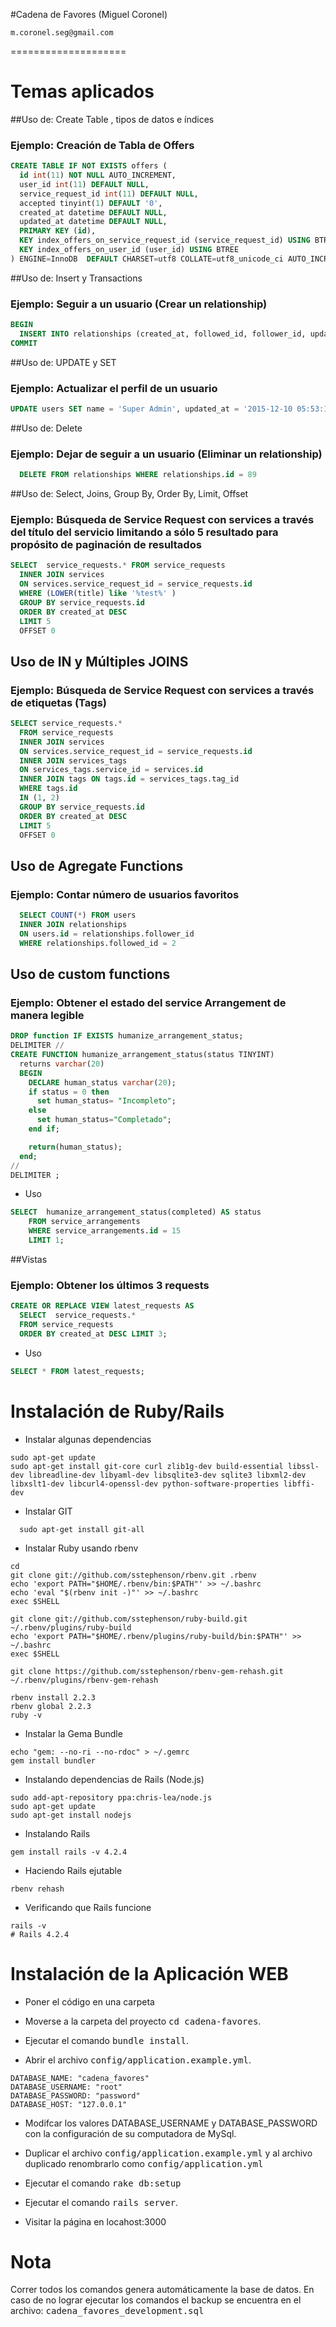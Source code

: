 #Cadena de Favores (Miguel Coronel)
```
m.coronel.seg@gmail.com
```
====================
# Temas aplicados
##Uso de: Create Table , tipos de datos e índices
### Ejemplo: Creación de Tabla de Offers
``` sql
CREATE TABLE IF NOT EXISTS offers (
  id int(11) NOT NULL AUTO_INCREMENT,
  user_id int(11) DEFAULT NULL,
  service_request_id int(11) DEFAULT NULL,
  accepted tinyint(1) DEFAULT '0',
  created_at datetime DEFAULT NULL,
  updated_at datetime DEFAULT NULL,
  PRIMARY KEY (id),
  KEY index_offers_on_service_request_id (service_request_id) USING BTREE,
  KEY index_offers_on_user_id (user_id) USING BTREE
) ENGINE=InnoDB  DEFAULT CHARSET=utf8 COLLATE=utf8_unicode_ci AUTO_INCREMENT=1259 ;
```

##Uso de: Insert y Transactions
### Ejemplo: Seguir a un usuario (Crear un relationship)
``` sql
BEGIN
  INSERT INTO relationships (created_at, followed_id, follower_id, updated_at) VALUES ('2015-12-10 05:47:01', 2, 1, '2015-12-10 05:47:01')
COMMIT
``` 
##Uso de: UPDATE y SET
### Ejemplo: Actualizar el perfil de un usuario
``` sql
UPDATE users SET name = 'Super Admin', updated_at = '2015-12-10 05:53:12' WHERE users.id = 1
```

##Uso de: Delete
### Ejemplo: Dejar de seguir a un usuario (Eliminar un relationship)
``` sql
  DELETE FROM relationships WHERE relationships.id = 89
```

##Uso de: Select, Joins, Group By, Order By, Limit, Offset
### Ejemplo: Búsqueda de Service Request con services a través del título del servicio limitando a sólo 5 resultado para propósito de paginación de resultados
``` sql
SELECT  service_requests.* FROM service_requests 
  INNER JOIN services 
  ON services.service_request_id = service_requests.id 
  WHERE (LOWER(title) like '%test%' ) 
  GROUP BY service_requests.id  
  ORDER BY created_at DESC 
  LIMIT 5 
  OFFSET 0
```

## Uso de IN y Múltiples JOINS
### Ejemplo: Búsqueda de Service Request con services a través de etiquetas (Tags)
``` sql
SELECT service_requests.* 
  FROM service_requests 
  INNER JOIN services 
  ON services.service_request_id = service_requests.id 
  INNER JOIN services_tags 
  ON services_tags.service_id = services.id 
  INNER JOIN tags ON tags.id = services_tags.tag_id 
  WHERE tags.id 
  IN (1, 2) 
  GROUP BY service_requests.id 
  ORDER BY created_at DESC 
  LIMIT 5 
  OFFSET 0
```
## Uso de Agregate Functions
### Ejemplo: Contar número de usuarios favoritos
``` sql
  SELECT COUNT(*) FROM users 
  INNER JOIN relationships 
  ON users.id = relationships.follower_id 
  WHERE relationships.followed_id = 2
```

## Uso de custom functions
### Ejemplo: Obtener el estado del service Arrangement de manera legible
``` sql
DROP function IF EXISTS humanize_arrangement_status;
DELIMITER //
CREATE FUNCTION humanize_arrangement_status(status TINYINT)
  returns varchar(20)
  BEGIN
    DECLARE human_status varchar(20);
    if status = 0 then
      set human_status= "Incompleto";
    else
      set human_status="Completado";
    end if;

    return(human_status);
  end;
//
DELIMITER ;
```
* Uso
``` sql
SELECT  humanize_arrangement_status(completed) AS status 
    FROM service_arrangements 
    WHERE service_arrangements.id = 15 
    LIMIT 1;
```
##Vistas
### Ejemplo: Obtener los últimos 3 requests
``` sql
CREATE OR REPLACE VIEW latest_requests AS
  SELECT  service_requests.* 
  FROM service_requests 
  ORDER BY created_at DESC LIMIT 3;
```

* Uso
``` sql
SELECT * FROM latest_requests;
```


# Instalación de Ruby/Rails
* Instalar algunas dependencias
```
sudo apt-get update
sudo apt-get install git-core curl zlib1g-dev build-essential libssl-dev libreadline-dev libyaml-dev libsqlite3-dev sqlite3 libxml2-dev libxslt1-dev libcurl4-openssl-dev python-software-properties libffi-dev
```

* Instalar GIT
```
  sudo apt-get install git-all
```

* Instalar Ruby usando rbenv

```
cd
git clone git://github.com/sstephenson/rbenv.git .rbenv
echo 'export PATH="$HOME/.rbenv/bin:$PATH"' >> ~/.bashrc
echo 'eval "$(rbenv init -)"' >> ~/.bashrc
exec $SHELL

git clone git://github.com/sstephenson/ruby-build.git ~/.rbenv/plugins/ruby-build
echo 'export PATH="$HOME/.rbenv/plugins/ruby-build/bin:$PATH"' >> ~/.bashrc
exec $SHELL

git clone https://github.com/sstephenson/rbenv-gem-rehash.git ~/.rbenv/plugins/rbenv-gem-rehash

rbenv install 2.2.3
rbenv global 2.2.3
ruby -v
```
* Instalar la Gema Bundle

```
echo "gem: --no-ri --no-rdoc" > ~/.gemrc
gem install bundler
```

* Instalando dependencias de Rails (Node.js)
```
sudo add-apt-repository ppa:chris-lea/node.js
sudo apt-get update
sudo apt-get install nodejs
```

* Instalando Rails
```
gem install rails -v 4.2.4
```

* Haciendo Rails ejutable
```
rbenv rehash
```

* Verificando que Rails funcione
```
rails -v
# Rails 4.2.4
```

# Instalación de la Aplicación WEB

* Poner el código en una carpeta

* Moverse a la carpeta del proyecto
<tt>cd cadena-favores</tt>.

* Ejecutar el comando 
<tt>bundle install</tt>.

* Abrir el archivo <tt>config/application.example.yml</tt>.
```
DATABASE_NAME: "cadena_favores"
DATABASE_USERNAME: "root"
DATABASE_PASSWORD: "password"
DATABASE_HOST: "127.0.0.1"
```

* Modifcar los valores DATABASE_USERNAME y DATABASE_PASSWORD con la configuración de su computadora de MySql.

* Duplicar el archivo <tt>config/application.example.yml</tt> y al archivo duplicado renombrarlo como <tt>config/application.yml</tt>


* Ejecutar el comando
<tt>rake db:setup</tt>

* Ejecutar el comando
<tt>rails server</tt>.

* Visitar la página en locahost:3000

# Nota
Correr todos los comandos genera automáticamente la base de datos.
En caso de no lograr ejecutar los comandos el backup se encuentra en el archivo: <tt>cadena_favores_development.sql</tt>